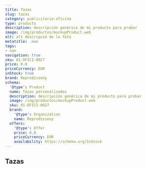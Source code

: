 ```yaml
---
title: Tazas
slug: tazas
category: publicitario-oficina
type: producto
description: descripción genérica de mi producto para probar
image: /img/productos/mockupProduct.web
alt: alt descripció de la foto
metatitle: .nan
tags:
- nan
navigation: true
sku: 01-OFICI-0027
price: 0.0
priceCurrency: EUR
inStock: true
brand: Reprodisseny
schema:
  '@type': Product
  name: Tazas personalizados
  description: descripción genérica de mi producto para probar
  image: /img/productos/mockupProduct.web
  sku: 01-OFICI-0027
  brand:
    '@type': Organization
    name: Reprodisseny
  offers:
    '@type': Offer
    price: 0.0
    priceCurrency: EUR
    availability: https://schema.org/InStock
---
```


## Tazas


